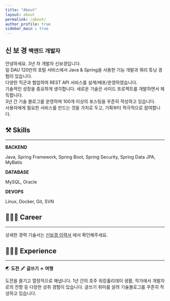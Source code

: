 ```yaml
---
title: "About"
layout: about
permalink: /about/
author_profile: true
sidebar_main : true
---
```


<div class="content about">
    <h2>신 보 경 <small class="name">백엔드 개발자</small></h2>
    <p><aside>
        안녕하세요. 3년 차 개발자 신보경입니다.<br>
        일 DAU 120만의 포털 서비스에서 Java & Spring을 사용한 기능 개발과 쿼리 튜닝 경험이 있습니다.<br>
        다양한 직군과 협업하여 REST API 서비스를 설계/배포/운영하였습니다.<br>
        기술적인 성장을 중요하게 생각합니다. 새로운 기술은 사이드 프로젝트를 개발하면서 체득합니다.<br>
        3년 간 기술 블로그를 운영하며 100개 이상의 포스팅을 꾸준히 작성하고 있습니다.<br>
        사용자에게 필요한 서비스를 만드는 것을 가치로 두고, 기획부터 적극적으로 참여합니다.
    </aside></p>
    <h2>⚒️ Skills</h2>
    <hr>
    <b>BACKEND</b>
        <p>Java, Spring Framework, Spring Boot, Spring Security, Spring Data JPA, MyBatis</p>
    <b>DATABASE</b>
        <p>MySQL, Oracle</p>
    <b>DEVOPS</b>
        <p>Linux, Docker, Git, SVN</p>
    <h2>👩🏻‍💻️ Career</h2>
    <hr>
    <p>상세한 경력 기술서는 <a href="https://www.canva.com/design/DAGDCPw5Gn0/U9C2z_TZX4V0688v8cHcjA/view?utm_content=DAGDCPw5Gn0&utm_campaign=designshare&utm_medium=link&utm_source=editor" target="_blank">신보경 이력서</a> 에서 확인해주세요.</p>
    <h2>👩🏻‍🚀 Experience</h2>
    <hr>
    <p>🌏    <b>도전</b> 🖋    <b>글쓰기</b> ✈️ <b>여행</b></p>
    <p>도전을 즐기고 열정적으로 해냅니다. 1년 간의 호주 워킹홀리데이 생활, 작가에서 개발자로의 전향 등 다양한 성취 경험이 있습니다.
        글쓰기 취미를 살려 기술블로그를 꾸준히 작성하고 있습니다.</p>
</div>
